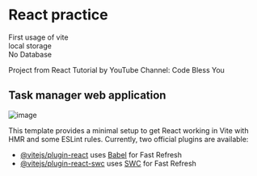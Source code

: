 # React practice
First usage of vite<br>
local storage<br>
No Database<br>

Project from React Tutorial by YouTube Channel: Code Bless You
## Task manager web application
![image](https://github.com/SidneyBasa/react_taskmanager/assets/67940686/4fa70de5-300f-4013-bafc-a72a60698deb)


This template provides a minimal setup to get React working in Vite with HMR and some ESLint rules.
Currently, two official plugins are available:
- [@vitejs/plugin-react](https://github.com/vitejs/vite-plugin-react/blob/main/packages/plugin-react/README.md) uses [Babel](https://babeljs.io/) for Fast Refresh
- [@vitejs/plugin-react-swc](https://github.com/vitejs/vite-plugin-react-swc) uses [SWC](https://swc.rs/) for Fast Refresh
